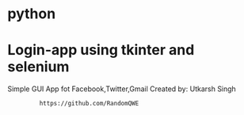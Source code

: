 # python
#  Login-app using tkinter and selenium
 Simple GUI App fot Facebook,Twitter,Gmail
 Created by: Utkarsh Singh
             
             https://github.com/RandomQWE
